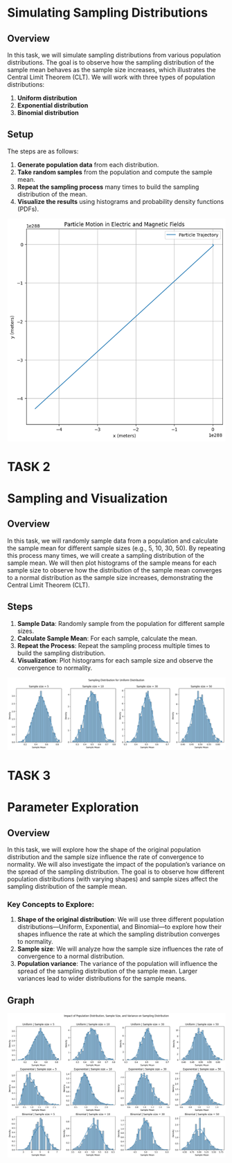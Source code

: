 # Simulating Sampling Distributions

## Overview
In this task, we will simulate sampling distributions from various population distributions. The goal is to observe how the sampling distribution of the sample mean behaves as the sample size increases, which illustrates the Central Limit Theorem (CLT). We will work with three types of population distributions:

1. **Uniform distribution**
2. **Exponential distribution**
3. **Binomial distribution**

## Setup

The steps are as follows:

1. **Generate population data** from each distribution.
2. **Take random samples** from the population and compute the sample mean.
3. **Repeat the sampling process** many times to build the sampling distribution of the mean.
4. **Visualize the results** using histograms and probability density functions (PDFs).


![alt text](image.png)



# TASK 2
# Sampling and Visualization

## Overview
In this task, we will randomly sample data from a population and calculate the sample mean for different sample sizes (e.g., 5, 10, 30, 50). By repeating this process many times, we will create a sampling distribution of the sample mean. We will then plot histograms of the sample means for each sample size to observe how the distribution of the sample mean converges to a normal distribution as the sample size increases, demonstrating the Central Limit Theorem (CLT).

## Steps

1. **Sample Data**: Randomly sample from the population for different sample sizes.
2. **Calculate Sample Mean**: For each sample, calculate the mean.
3. **Repeat the Process**: Repeat the sampling process multiple times to build the sampling distribution.
4. **Visualization**: Plot histograms for each sample size and observe the convergence to normality.



![alt text](image-1.png)

# TASK 3
# Parameter Exploration

## Overview
In this task, we will explore how the shape of the original population distribution and the sample size influence the rate of convergence to normality. We will also investigate the impact of the population’s variance on the spread of the sampling distribution. The goal is to observe how different population distributions (with varying shapes) and sample sizes affect the sampling distribution of the sample mean.

### Key Concepts to Explore:
1. **Shape of the original distribution**: We will use three different population distributions—Uniform, Exponential, and Binomial—to explore how their shapes influence the rate at which the sampling distribution converges to normality.
2. **Sample size**: We will analyze how the sample size influences the rate of convergence to a normal distribution.
3. **Population variance**: The variance of the population will influence the spread of the sampling distribution of the sample mean. Larger variances lead to wider distributions for the sample means.

## Graph
![alt text](image-2.png)